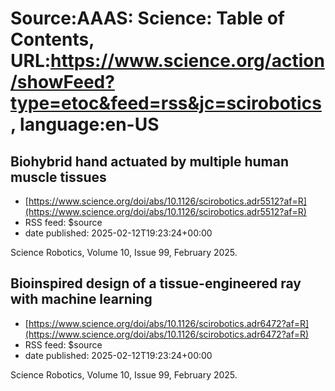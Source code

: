 # Source:AAAS: Science: Table of Contents, URL:https://www.science.org/action/showFeed?type=etoc&feed=rss&jc=scirobotics, language:en-US

## Biohybrid hand actuated by multiple human muscle tissues
 - [https://www.science.org/doi/abs/10.1126/scirobotics.adr5512?af=R](https://www.science.org/doi/abs/10.1126/scirobotics.adr5512?af=R)
 - RSS feed: $source
 - date published: 2025-02-12T19:23:24+00:00

Science Robotics, Volume 10, Issue 99, February 2025. <br/>

## Bioinspired design of a tissue-engineered ray with machine learning
 - [https://www.science.org/doi/abs/10.1126/scirobotics.adr6472?af=R](https://www.science.org/doi/abs/10.1126/scirobotics.adr6472?af=R)
 - RSS feed: $source
 - date published: 2025-02-12T19:23:24+00:00

Science Robotics, Volume 10, Issue 99, February 2025. <br/>

